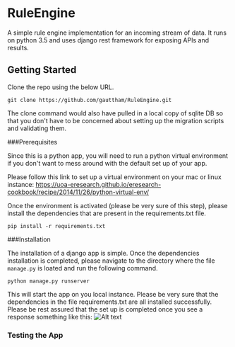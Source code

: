 # RuleEngine
A simple rule engine implementation for an incoming stream of data.
It runs on python 3.5 and uses django rest framework for exposing APIs and results.

## Getting Started

Clone the repo using the below URL.

`git clone https://github.com/gauttham/RuleEngine.git
`

The clone command would also have pulled in a local copy of sqlite DB so that you don't have to be concerned about setting up the migration scripts and validating them.

###Prerequisites

Since this is a python app, you will need to run a python virtual environment if you don't want to mess around with the default set up of your app.

Please follow this link to set up a virtual environment on your mac or linux instance:
https://uoa-eresearch.github.io/eresearch-cookbook/recipe/2014/11/26/python-virtual-env/

Once the environment is activated (please be very sure of this step), please install the dependencies that are present in the requirements.txt file.

`pip install -r requirements.txt
`

###Installation

The installation of a django app is simple. Once the dependencies installation is completed, please navigate to the directory where the file `manage.py` is loated and run the following command.

`python manage.py runserver`

This will start the app on you local instance. Please be very sure that the dependencies in the file requirements.txt are all installed successfully.
Please be rest assured that the set up is completed once you see a response something like this:
![Alt text](images/runserver.jpg?raw=true)

### Testing the App



